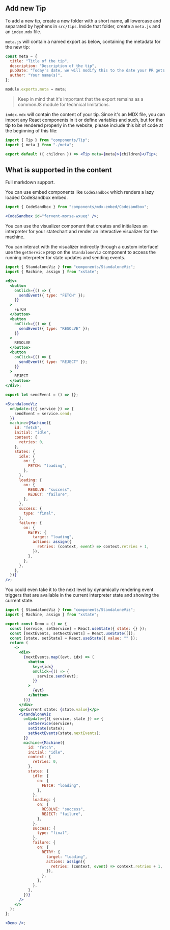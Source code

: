 ## Add new Tip

To add a new tip, create a new folder with a short name, all lowercase and separated by hyphens in `src/tips`. Inside that folder, create a `meta.js` and an `index.mdx` file.

`meta.js` will contain a named export as below, containing the metadata for the new tip:

```js
const meta = {
  title: "Title of the tip",
  description: "Description of the tip",
  pubDate: "Today's date, we will modify this to the date your PR gets merged",
  author: "Your name(s)",
};

module.exports.meta = meta;
```

> Keep in mind that it's important that the export remains as a commonJS module for technical limitations.

`index.mdx` will contain the content of your tip. Since it's an MDX file, you can import any React components in it or define variables and such, but for the tip to be rendered properly in the website, please include this bit of code at the beginning of this file:

```jsx
import { Tip } from "components/Tip";
import { meta } from "./meta";

export default ({ children }) => <Tip meta={meta}>{children}</Tip>;
```

## What is supported in the content

Full markdown support.

You can use embed components like `CodeSandbox` which renders a lazy loaded CodeSandbox embed.

```jsx
import { CodeSandbox } from "components/mdx-embed/Codesandbox";

<CodeSandbox id="fervent-morse-wxueq" />;
```

You can use the visualizer component that creates and initializes an interpreter for your statechart and render an interactive visualizer for the machine.

You can interact with the visualizer indirectly through a custom interface! use the `getService` prop on the `StandaloneViz` component to access the running interpreter for state updates and sending events.

```jsx
import { StandaloneViz } from "components/StandaloneViz";
import { Machine, assign } from "xstate";

<div>
  <button
    onClick={() => {
      sendEvent({ type: "FETCH" });
    }}
  >
    FETCH
  </button>
  <button
    onClick={() => {
      sendEvent({ type: "RESOLVE" });
    }}
  >
    RESOLVE
  </button>
  <button
    onClick={() => {
      sendEvent({ type: "REJECT" });
    }}
  >
    REJECT
  </button>
</div>;

export let sendEvent = () => {};

<StandaloneViz
  onUpdate={({ service }) => {
    sendEvent = service.send;
  }}
  machine={Machine({
    id: "fetch",
    initial: "idle",
    context: {
      retries: 0,
    },
    states: {
      idle: {
        on: {
          FETCH: "loading",
        },
      },
      loading: {
        on: {
          RESOLVE: "success",
          REJECT: "failure",
        },
      },
      success: {
        type: "final",
      },
      failure: {
        on: {
          RETRY: {
            target: "loading",
            actions: assign({
              retries: (context, event) => context.retries + 1,
            }),
          },
        },
      },
    },
  })}
/>;
```

You could even take it to the next level by dynamically rendering event triggers that are available in the current interpreter state and showing the current state.

```jsx
import { StandaloneViz } from "components/StandaloneViz";
import { Machine, assign } from "xstate";

export const Demo = () => {
  const [service, setService] = React.useState({ state: {} });
  const [nextEvents, setNextEvents] = React.useState([]);
  const [state, setState] = React.useState({ value: "" });
  return (
    <>
      <div>
        {nextEvents.map((evt, idx) => (
          <button
            key={idx}
            onClick={() => {
              service.send(evt);
            }}
          >
            {evt}
          </button>
        ))}
      </div>
      <p>Current state: {state.value}</p>
      <StandaloneViz
        onUpdate={({ service, state }) => {
          setService(service);
          setState(state);
          setNextEvents(state.nextEvents);
        }}
        machine={Machine({
          id: "fetch",
          initial: "idle",
          context: {
            retries: 0,
          },
          states: {
            idle: {
              on: {
                FETCH: "loading",
              },
            },
            loading: {
              on: {
                RESOLVE: "success",
                REJECT: "failure",
              },
            },
            success: {
              type: "final",
            },
            failure: {
              on: {
                RETRY: {
                  target: "loading",
                  actions: assign({
                    retries: (context, event) => context.retries + 1,
                  }),
                },
              },
            },
          },
        })}
      />
    </>
  );
};

<Demo />;
```
